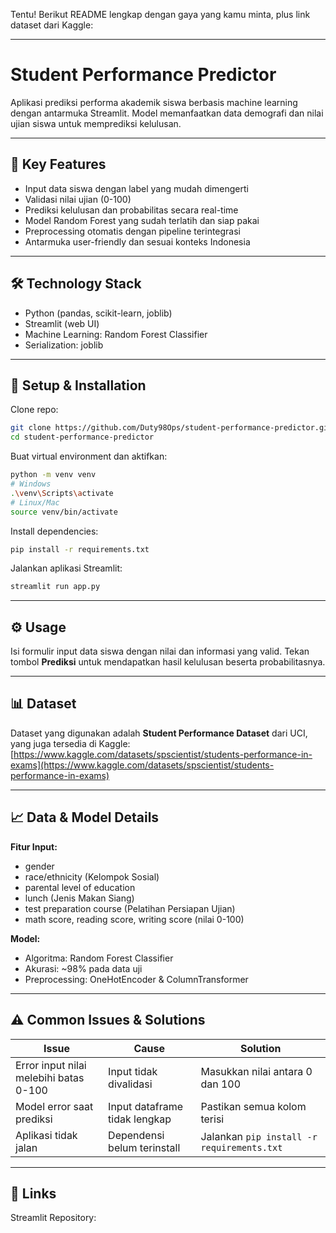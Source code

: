 Tentu! Berikut README lengkap dengan gaya yang kamu minta, plus link dataset dari Kaggle:

---

# Student Performance Predictor

Aplikasi prediksi performa akademik siswa berbasis machine learning dengan antarmuka Streamlit. Model memanfaatkan data demografi dan nilai ujian siswa untuk memprediksi kelulusan.

---

## 🚀 Key Features

* Input data siswa dengan label yang mudah dimengerti
* Validasi nilai ujian (0-100)
* Prediksi kelulusan dan probabilitas secara real-time
* Model Random Forest yang sudah terlatih dan siap pakai
* Preprocessing otomatis dengan pipeline terintegrasi
* Antarmuka user-friendly dan sesuai konteks Indonesia

---

## 🛠️ Technology Stack

* Python (pandas, scikit-learn, joblib)
* Streamlit (web UI)
* Machine Learning: Random Forest Classifier
* Serialization: joblib

---

## 🔧 Setup & Installation

Clone repo:

```bash
git clone https://github.com/Duty98Ops/student-performance-predictor.git
cd student-performance-predictor
```

Buat virtual environment dan aktifkan:

```bash
python -m venv venv
# Windows
.\venv\Scripts\activate
# Linux/Mac
source venv/bin/activate
```

Install dependencies:

```bash
pip install -r requirements.txt
```

Jalankan aplikasi Streamlit:

```bash
streamlit run app.py
```

---

## ⚙️ Usage

Isi formulir input data siswa dengan nilai dan informasi yang valid. Tekan tombol **Prediksi** untuk mendapatkan hasil kelulusan beserta probabilitasnya.

---

## 📊 Dataset

Dataset yang digunakan adalah **Student Performance Dataset** dari UCI, yang juga tersedia di Kaggle:
[https://www.kaggle.com/datasets/spscientist/students-performance-in-exams](https://www.kaggle.com/datasets/spscientist/students-performance-in-exams)

---

## 📈 Data & Model Details

**Fitur Input:**

* gender
* race/ethnicity (Kelompok Sosial)
* parental level of education
* lunch (Jenis Makan Siang)
* test preparation course (Pelatihan Persiapan Ujian)
* math score, reading score, writing score (nilai 0-100)

**Model:**

* Algoritma: Random Forest Classifier
* Akurasi: \~98% pada data uji
* Preprocessing: OneHotEncoder & ColumnTransformer

---

## ⚠️ Common Issues & Solutions

| Issue                                  | Cause                         | Solution                                   |
| -------------------------------------- | ----------------------------- | ------------------------------------------ |
| Error input nilai melebihi batas 0-100 | Input tidak divalidasi        | Masukkan nilai antara 0 dan 100            |
| Model error saat prediksi              | Input dataframe tidak lengkap | Pastikan semua kolom terisi                |
| Aplikasi tidak jalan                   | Dependensi belum terinstall   | Jalankan `pip install -r requirements.txt` |

---

## 🔗 Links

Streamlit Repository: 


